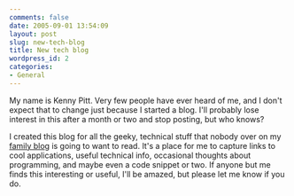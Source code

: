 ```yaml
---
comments: false
date: 2005-09-01 13:54:09
layout: post
slug: new-tech-blog
title: New tech blog
wordpress_id: 2
categories:
- General
---
```


My name is Kenny Pitt. Very few people have ever heard of me, and I don't expect that to change just because I started a blog. I'll probably lose interest in this after a month or two and stop posting, but who knows?

I created this blog for all the geeky, technical stuff that nobody over on my [family blog](/news) is going to want to read. It's a place for me to capture links to cool applications, useful technical info, occasional thoughts about programming, and maybe even a code snippet or two. If anyone but me finds this interesting or useful, I'll be amazed, but please let me know if you do.
